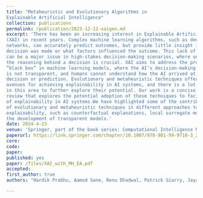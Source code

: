 ```yaml
---
title: "Metaheuristic and Evolutionary Algorithms in
Explainable Artificial Intelligence"
collection: publications
permalink: /publication/2023-12-12-xaigen.md
excerpt: 'There has been an increasing interest in Explainable Artificial Intelligence
(XAI) in recent years. Complex machine learning algorithms, such as deep neural
networks, can accurately predict outcomes, but provide little insight into how the
decision was made or what factors influenced the outcome. This lack of transparency
can be a major issue in high-stakes decision-making scenarios, where understanding
the reasoning behind a decision is crucial. XAI aims to address the problem of the
”black box” in machine learning models, where the AI’s decision-making process
is not transparent, and humans cannot understand how the AI arrived at a particular
decision or prediction. Evolutionary and metaheuristic techniques offer promising
avenues for achieving explainability in AI systems, and there is a lot of ongoing research
in this area to further explore their potential. Our work is a concise literature
review that explores the potential adoption of these techniques to facilitate the attainment
of explainability in AI systems.We have highlighted some of the contributions
of evolutionary and metaheuristic techniques in different approaches to achieving
explainability, such as counterfactual explanations, local surrogate modelling, and
the development of transparent models.'
date: 2024-4-23
venue: 'Springer, part of the book series: Computational Intelligence Methods and Applications'
paperurl: https://link.springer.com/chapter/10.1007/978-981-99-9718-3_2
core:  
code: 
paper: 
published: yes
paper: /files/XAI_with_MH_EA.pdf
accepted: 
first_author: true
authors: "Hardik Prabhu, Aamod Sane, Renu Dhadwal, Patrick Siarry, Jayaraman Valadi"

---
```



    

